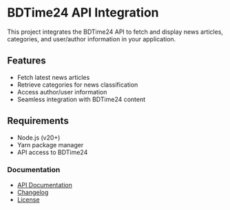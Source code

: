 # BDTime24 API Integration

This project integrates the BDTime24 API to fetch and display news articles, categories, and user/author information in your application.

## Features

- Fetch latest news articles
- Retrieve categories for news classification
- Access author/user information
- Seamless integration with BDTime24 content

## Requirements

- Node.js (v20+)
- Yarn package manager
- API access to BDTime24



### Documentation

- [API Documentation](https://bdtime24-net-api-6lh5.onrender.com/docs/)
- [Changelog](https://github.com/bdtime24net/bdtime24.net.api/docs/changelog.md)
- [License](https://github.com/bdtime24net/bdtime24.net.api/LICENSE.md)
